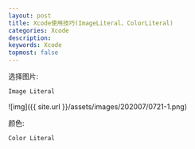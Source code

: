 ```yaml
---
layout: post
title: Xcode使用技巧(ImageLiteral、ColorLiteral)
categories: Xcode
description: 
keywords: Xcode
topmost: false
---
```




选择图片:

```swift
Image Literal
```



![img]({{ site.url }}/assets/images/202007/0721-1.png)



颜色:

```swift
Color Literal
```

